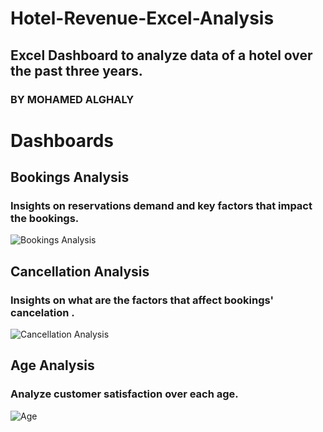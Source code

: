 # Hotel-Revenue-Excel-Analysis
## Excel Dashboard to analyze data of a hotel over the past three years.
### BY MOHAMED ALGHALY

# Dashboards
## Bookings Analysis
### Insights on reservations demand and key factors that impact the bookings.
![Bookings Analysis](https://github.com/al-ghaly/Hotel-Revenue-Excel-Analysis/assets/61648960/f41d45bb-dee3-4a5c-89b4-904bd013cb6d)

## Cancellation Analysis
### Insights on what are the factors that affect bookings' cancelation .
![Cancellation Analysis](https://github.com/al-ghaly/Hotel-Revenue-Excel-Analysis/assets/61648960/629346fd-c14c-4f24-aaea-1535d43df1a3)

## Age Analysis
### Analyze customer satisfaction over each age.
![Age](https://github.com/al-ghaly/Hotel-Revenue-Excel-Analysis/assets/61648960/81b50d81-8d5c-4936-80b8-b98ead4b2aa6)

